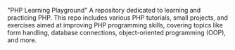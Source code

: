 "PHP Learning Playground"
A repository dedicated to learning and practicing PHP. This repo includes various PHP tutorials, small projects, and exercises aimed at improving PHP programming skills, covering topics like form handling, database connections, object-oriented programming (OOP), and more.
